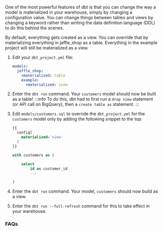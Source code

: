 One of the most powerful features of dbt is that you can change the way a model is materialized in your warehouse, simply by changing a configuration value.  You can change things between tables and views by changing a keyword rather than writing the data definition language (DDL) to do this behind the scenes.

By default, everything gets created as a view. You can override that by materializing everything in jaffle_shop as a table.  Everything in the example project will still be materialized as a view.

1. Edit your `dbt_project.yml` file:

    <File name='dbt_project.yml'>

    ```yaml
    models:
      jaffle_shop:
        +materialized: table
        example:
          +materialized: view
    ```

    </File>

2. Enter the `dbt run` command. Your `customers` model should now be built as a table!
    :::info
    To do this, dbt had to first run a `drop view` statement (or API call on BigQuery), then a `create table as` statement.
    :::

3. Edit `models/customers.sql`  to override the `dbt_project.yml` for the `customers` model only by adding the following snippet to the top:  

    <File name='models/customers.sql'>

    ```sql
    {{
      config(
        materialized='view'
      )
    }}

    with customers as (

        select
            id as customer_id
            ...

    )

    ```

    </File>

4. Enter the `dbt run` command. Your model, `customers` should now build as a view.
5. Enter the `dbt run --full-refresh` command for this to take effect in your warehouse.

### FAQs

<FAQ src="Models/available-materializations" />
<FAQ src="which-materialization" />
<FAQ src="available-configurations" />
